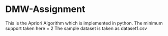 # DMW-Assignment
This is the Apriori Algorithm which is implemented in python.
The minimum support taken here = 2
The sample dataset is taken as dataset1.csv
